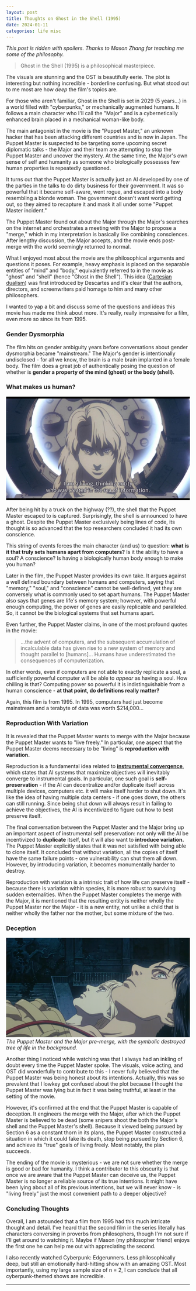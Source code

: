 ```yaml
---
layout: post
title: Thoughts on Ghost in the Shell (1995)
date: 2024-01-11
categories: life misc
---
```


*This post is ridden with spoilers. Thanks to Mason Zhang for teaching me some of the philosophy.*

<blockquote>Ghost in the Shell (1995) is a philosophical masterpiece.</blockquote>

The visuals are stunning and the OST is beautifully eerie. The plot is interesting but nothing incredible - borderline confusing. But what stood out to me most are how *deep* the film's topics are.

For those who aren't familiar, Ghost in the Shell is set in 2029 (5 years...) in a world filled with "cyberpunks," or mechanically augmented humans. It follows a main character who I'll call the "Major" and is a cybernetically enhanced brain placed in a mechanical woman-like body. 

The main antagonist in the movie is the "Puppet Master," an unknown hacker that has been attacking different countries and is now in Japan. The Puppet Master is suspected to be targeting some upcoming secret diplomatic talks - the Major and their team are attempting to stop the Puppet Master and uncover the mystery. At the same time, the Major's own sense of self and humanity as someone who biologically possesses few human properties is repeatedly questioned.

It turns out that the Puppet Master is actually just an AI developed by one of the parties in the talks to do dirty business for their government. It was so powerful that it became self-aware, went rogue, and escaped into a body resembling a blonde woman. The government doesn't want word getting out, so they aimed to recapture it and mask it all under some "Puppet Master incident."

The Puppet Master found out about the Major through the Major's searches on the internet and orchestrates a meeting with the Major to propose a "merge," which in my interpretation is basically like combining consciences. After lengthy discussion, the Major accepts, and the movie ends post-merge with the world seemingly returned to normal.

What I enjoyed most about the movie are the philosophical arguments and questions it poses. For example, heavy emphasis is placed on the separable entities of "mind" and "body," equivalently referred to in the movie as "ghost" and "shell" (hence "Ghost in the Shell"). This idea ([Cartesian dualism](https://www.wikiwand.com/en/Mind%E2%80%93body_dualism)) was first introduced by Descartes and it's clear that the authors, directors, and screenwriters paid homage to him and many other philosophers.

I wanted to yap a bit and discuss some of the questions and ideas this movie has made me think about more. It's really, really impressive for a film, even more so since its from 1995.

### Gender Dysmorphia

The film hits on gender ambiguity years before conversations about gender dysmorphia became "mainstream." The Major's gender is intentionally undisclosed - for all we know, the brain is a male brain implanted in a female body. The film does a great job of authentically posing the question of whether is **gender a property of the mind (ghost) or the body (shell)**.

### What makes us human?
![quote](/assets/gits_images/quote.png)

After being hit by a truck on the highway (??), the shell that the Puppet Master escaped to is captured. Surprisingly, the shell is announced to have a ghost. Despite the Puppet Master exclusively being lines of code, its thought is so advanced that the top researchers concluded it had its own conscience.

This string of events forces the main character (and us) to question: **what is it that truly sets humans apart from computers?** Is it the ability to have a soul? A conscience? Is having a biologically human body enough to make you human?

Later in the film, the Puppet Master provides its own take. It argues against a well defined boundary between humans and computers, saying that "memory," "soul," and "conscience" cannot be well-defined, yet they are conversely what is commonly used to set apart humans. The Puppet Master also says that genes are life's memory system; however, with powerful enough computing, the power of genes are easily replicable and paralleled. So, it cannot be the biological systems that set humans apart.

Even further, the Puppet Master claims, in one of the most profound quotes in the movie: 
<blockquote> 
...the advent of computers, and the subsequent accumulation of incalculable data has given rise to a new system of memory and thought parallel to [humans]... Humans have underestimated the consequences of computerization.</blockquote>

In other words, even if computers are not able to exactly replicate a soul, a sufficiently powerful computer will be able to *appear* as having a soul. How chilling is that? Computing power so powerful it is indistinguishable from a human conscience - **at that point, do definitions really matter?**

Again, this film is from 1995. In 1995, computers had just become mainstream and a terabyte of data was worth $214,000...

### Reproduction With Variation
It is revealed that the Puppet Master wants to merge with the Major because the Puppet Master wants to "live freely." In particular, one aspect that the Puppet Master deems necessary to be "living" is **reproduction with variation.**

Reproduction is a fundamental idea related to [**instrumental convergence**](https://www.lesswrong.com/tag/instrumental-convergence), which states that AI systems that maximize objectives will inevitably converge to instrumental goals. In particular, one such goal is **self-preservation** - if the AI can decentralize and/or duplicate itself across multiple devices, computers etc. it will make itself harder to shut down. It's like the idea of having multiple data centers - if one goes down, the others can still running. Since being shut down will always result in failing to achieve the objectives, the AI is incentivized to figure out how to best preserve itself.

The final conversation between the Puppet Master and the Major bring up an important aspect of instrumental self preservation: not only will the AI be incentivized to **duplicate** itself, but it will also want to **introduce variation.** The Puppet Master explicitly states that it was not satisfied with being able to clone itself. It concluded that without variation, all the copies of itself have the same failure points - one vulnerability can shut them all down. However, by introducing variation, it becomes monumentally harder to destroy. 

Reproduction with variation is a intrinsic trait of how life can preserve itself - because there is variation within species, it is more robust to surviving sudden externalities. When the Puppet Master completes the merge with the Major, it is mentioned that the resulting entity is neither wholly the Puppet Master nor the Major - it is a new entity, not unlike a child that is neither wholly the father nor the mother, but some mixture of the two.

### Deception
![merge](/assets/gits_images/merge.png)
*The Puppet Master and the Major pre-merge, with the symbolic destroyed tree of life in the background.*

Another thing I noticed while watching was that I always had an inkling of doubt every time the Puppet Master spoke. The visuals, voice acting, and OST did wonderfully to contribute to this - I never fully believed that the Puppet Master was being honest about its intentions. Actually, this was so prevalent that I lowkey got confused about the plot because I thought the Puppet Master was lying but in fact it was being truthful, at least in the setting of the movie.

However, it's confirmed at the end that the Puppet Master is capable of deception. It engineers the merge with the Major, after which the Puppet Master is believed to be dead (some snipers shoot the both the Major's shell and the Puppet Master's shell). Because it viewed being pursued by Section 6 as a constant thorn in its plans, the Puppet Master constructed a situation in which it could fake its death, stop being pursued by Section 6, and achieve its "true" goals of living freely. Most notably, the plan succeeds.

The ending of the movie is mysterious - we are not sure whether the merge is good or bad for humanity. I think a contributor to this obscurity is that once we are aware that the Puppet Master can deceive us, the Puppet Master is no longer a reliable source of its true intentions. It might have been lying about all of its previous intentions, but we will never know - is "living freely" just the most convenient path to a deeper objective?

### Concluding Thoughts

Overall, I am astounded that a film from 1995 had this much intricate thought and detail. I've heard that the second film in the series literally has characters conversing in proverbs from philosophers, though I'm not sure if I'll get around to watching it. Maybe if Mason (my philosopher friend) enjoys the first one he can help me out with appreciating the second.

I also recently watched Cyberpunk: Edgerunners. Less philosophically deep, but still an emotionally hard-hitting show with an amazing OST. Most importantly, using my large sample size of n = 2, I can conclude that all cyberpunk-themed shows are incredible.

---